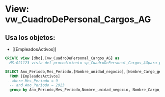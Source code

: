 # View: vw_CuadroDePersonal_Cargos_AG

## Usa los objetos:
- [[EmpleadosActivos]]

```sql
CREATE view [dbo].[vw_CuadroDePersonal_Cargos_AG] as
--MS:021123 vista del procedimiento sp_CuadroDePersonal_Cargos_AGpara poder filtrar la informacion

SELECT Ano_Periodo,Mes_Periodo,[Nombre_unidad_negocio],[Nombre_Cargo_generico],count(*) AS [Empleados]
  FROM [EmpleadosActivos] 
 --where Mes_Periodo = 9 
  -- and Ano_Periodo = 2023
  group by Ano_Periodo,Mes_Periodo,Nombre_unidad_negocio, Nombre_Cargo_generico



```

